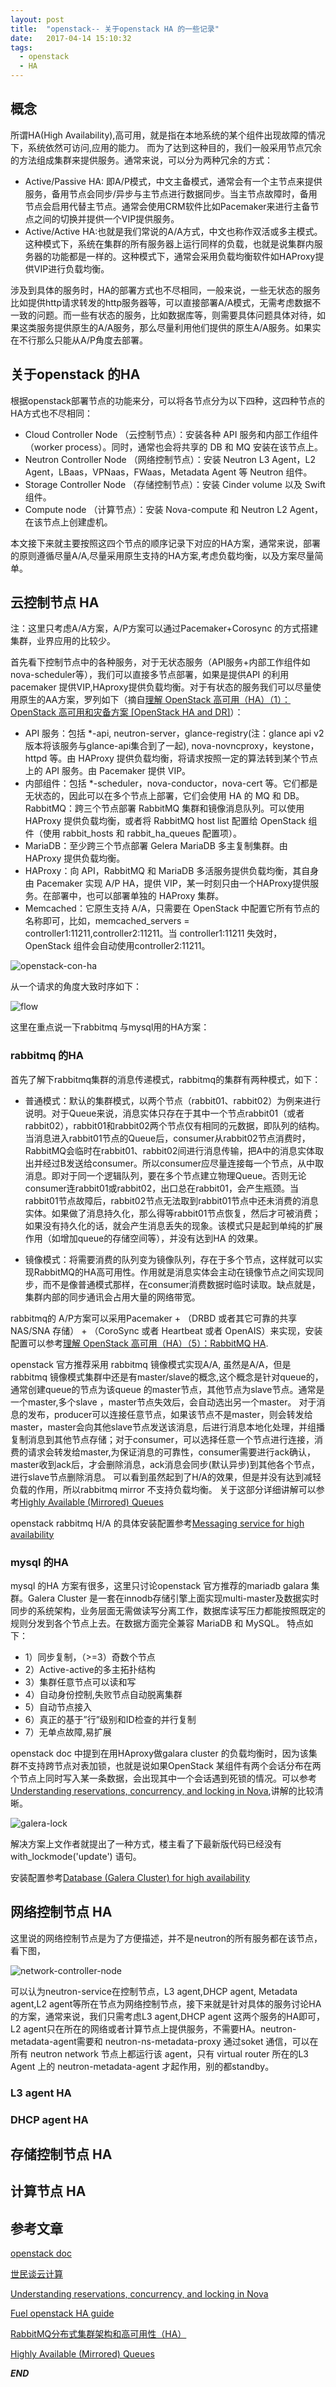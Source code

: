 ```yaml
---
layout: post
title:  "openstack-- 关于openstack HA 的一些记录"
date:   2017-04-14 15:10:32
tags: 
  - openstack
  - HA
---
```




## 概念

所谓HA(High Availability),高可用，就是指在本地系统的某个组件出现故障的情况下，系统依然可访问,应用的能力。
而为了达到这种目的，我们一般采用节点冗余的方法组成集群来提供服务。通常来说，可以分为两种冗余的方式：
- Active/Passive HA: 即A/P模式，中文主备模式，通常会有一个主节点来提供服务，备用节点会同步/异步与主节点进行数据同步。当主节点故障时，备用节点会启用代替主节点。通常会使用CRM软件比如Pacemaker来进行主备节点之间的切换并提供一个VIP提供服务。
- Active/Active HA:也就是我们常说的A/A方式，中文也称作双活或多主模式。这种模式下，系统在集群的所有服务器上运行同样的负载，也就是说集群内服务器的功能都是一样的。这种模式下，通常会采用负载均衡软件如HAProxy提供VIP进行负载均衡。

涉及到具体的服务时，HA的部署方式也不尽相同，一般来说，一些无状态的服务比如提供http请求转发的http服务器等，可以直接部署A/A模式，无需考虑数据不一致的问题。而一些有状态的服务，比如数据库等，则需要具体问题具体对待，如果这类服务提供原生的A/A服务，那么尽量利用他们提供的原生A/A服务。如果实在不行那么只能从A/P角度去部署。



## 关于openstack 的HA

根据openstack部署节点的功能来分，可以将各节点分为以下四种，这四种节点的HA方式也不尽相同：
- Cloud Controller Node （云控制节点）：安装各种 API 服务和内部工作组件（worker process）。同时，通常也会将共享的 DB 和 MQ 安装在该节点上。
- Neutron Controller Node （网络控制节点）：安装 Neutron L3 Agent，L2 Agent，LBaas，VPNaas，FWaas，Metadata Agent 等 Neutron 组件。
- Storage Controller Node （存储控制节点）：安装 Cinder volume 以及 Swift 组件。
- Compute node （计算节点）：安装 Nova-compute 和 Neutron L2 Agent，在该节点上创建虚机。


本文接下来就主要按照这四个节点的顺序记录下对应的HA方案，通常来说，部署的原则遵循尽量A/A,尽量采用原生支持的HA方案,考虑负载均衡，以及方案尽量简单。



## 云控制节点 HA

注：这里只考虑A/A方案，A/P方案可以通过Pacemaker+Corosync 的方式搭建集群，业界应用的比较少。

首先看下控制节点中的各种服务，对于无状态服务（API服务+内部工作组件如nova-scheduler等），我们可以直接多节点部署，如果是提供API 的利用pacemaker 提供VIP,HAproxy提供负载均衡。对于有状态的服务我们可以尽量使用原生的AA方案，罗列如下（摘自[理解 OpenStack 高可用（HA）（1）：OpenStack 高可用和灾备方案 [OpenStack HA and DR]](http://www.cnblogs.com/sammyliu/p/4741967.html)）：


- API 服务：包括 *-api, neutron-server，glance-registry(注：glance api v2 版本将该服务与glance-api集合到了一起), nova-novncproxy，keystone，httpd 等。由 HAProxy 提供负载均衡，将请求按照一定的算法转到某个节点上的 API 服务。由  Pacemaker 提供 VIP。
- 内部组件：包括 *-scheduler，nova-conductor，nova-cert 等。它们都是无状态的，因此可以在多个节点上部署，它们会使用 HA 的 MQ 和 DB。
RabbitMQ：跨三个节点部署 RabbitMQ 集群和镜像消息队列。可以使用 HAProxy 提供负载均衡，或者将 RabbitMQ host list 配置给 OpenStack 组件（使用 rabbit_hosts 和 rabbit_ha_queues 配置项）。
- MariaDB：至少跨三个节点部署 Gelera MariaDB 多主复制集群。由 HAProxy 提供负载均衡。
- HAProxy：向 API，RabbitMQ 和 MariaDB 多活服务提供负载均衡，其自身由 Pacemaker 实现 A/P HA，提供 VIP，某一时刻只由一个HAProxy提供服务。在部署中，也可以部署单独的 HAProxy 集群。
- Memcached：它原生支持 A/A，只需要在 OpenStack 中配置它所有节点的名称即可，比如，memcached_servers = controller1:11211,controller2:11211。当 controller1:11211 失效时，OpenStack 组件会自动使用controller2:11211。

![openstack-con-ha](http://oeptotikb.bkt.clouddn.com/2017-04-21-openstack-con-ha.jpg)

从一个请求的角度大致时序如下：

![flow](http://oeptotikb.bkt.clouddn.com/2017-04-21-flow.jpg)

这里在重点说一下rabbitmq 与mysql用的HA方案：

### rabbitmq 的HA

首先了解下rabbitmq集群的消息传递模式，rabbitmq的集群有两种模式，如下：

- 普通模式：默认的集群模式，以两个节点（rabbit01、rabbit02）为例来进行说明。对于Queue来说，消息实体只存在于其中一个节点rabbit01（或者rabbit02），rabbit01和rabbit02两个节点仅有相同的元数据，即队列的结构。当消息进入rabbit01节点的Queue后，consumer从rabbit02节点消费时，RabbitMQ会临时在rabbit01、rabbit02间进行消息传输，把A中的消息实体取出并经过B发送给consumer。所以consumer应尽量连接每一个节点，从中取消息。即对于同一个逻辑队列，要在多个节点建立物理Queue。否则无论consumer连rabbit01或rabbit02，出口总在rabbit01，会产生瓶颈。当rabbit01节点故障后，rabbit02节点无法取到rabbit01节点中还未消费的消息实体。如果做了消息持久化，那么得等rabbit01节点恢复，然后才可被消费；如果没有持久化的话，就会产生消息丢失的现象。该模式只是起到单纯的扩展作用（如增加queue的存储空间等），并没有达到HA 的效果。

- 镜像模式：将需要消费的队列变为镜像队列，存在于多个节点，这样就可以实现RabbitMQ的HA高可用性。作用就是消息实体会主动在镜像节点之间实现同步，而不是像普通模式那样，在consumer消费数据时临时读取。缺点就是，集群内部的同步通讯会占用大量的网络带宽。

rabbitmq的 A/P方案可以采用Pacemaker + （DRBD 或者其它可靠的共享 NAS/SNA 存储） + （CoroSync 或者 Heartbeat 或者 OpenAIS）来实现，安装配置可以参考[理解 OpenStack 高可用（HA）（5）：RabbitMQ HA](http://www.cnblogs.com/sammyliu/p/4730517.html).

openstack 官方推荐采用 rabbitmq 镜像模式实现A/A, 虽然是A/A，但是rabbitmq 镜像模式集群中还是有master/slave的概念,这个概念是针对queue的，通常创建queue的节点为该queue 的master节点，其他节点为slave节点。通常是一个master,多个slave ，master节点失效后，会自动选出另一个master。
对于消息的发布，producer可以连接任意节点，如果该节点不是master，则会转发给master，master会向其他slave节点发送该消息，后进行消息本地化处理，并组播复制消息到其他节点存储；对于consumer，可以选择任意一个节点进行连接，消费的请求会转发给master,为保证消息的可靠性，consumer需要进行ack确认，master收到ack后，才会删除消息，ack消息会同步(默认异步)到其他各个节点，进行slave节点删除消息。
可以看到虽然起到了H/A的效果，但是并没有达到减轻负载的作用，所以rabbitmq mirror 不支持负载均衡。
关于这部分详细讲解可以参考[Highly Available (Mirrored) Queues](https://www.rabbitmq.com/ha.html)


openstack rabbitmq H/A 的具体安装配置参考[Messaging service for high availability](https://docs.openstack.org/ha-guide/shared-messaging.html#install-rabbitmq)


### mysql 的HA

mysql 的HA 方案有很多，这里只讨论openstack 官方推荐的mariadb galara 集群。Galera Cluster 是一套在innodb存储引擎上面实现multi-master及数据实时同步的系统架构，业务层面无需做读写分离工作，数据库读写压力都能按照既定的规则分发到各个节点上去。在数据方面完全兼容 MariaDB 和 MySQL。 特点如下：

- 1）同步复制，（>=3）奇数个节点 
- 2）Active-active的多主拓扑结构
- 3）集群任意节点可以读和写
- 4）自动身份控制,失败节点自动脱离集群
- 5）自动节点接入
- 6）真正的基于”行”级别和ID检查的并行复制
- 7）无单点故障,易扩展

openstack doc 中提到在用HAproxy做galara cluster 的负载均衡时，因为该集群不支持跨节点对表加锁，也就是说如果OpenStack 某组件有两个会话分布在两个节点上同时写入某一条数据，会出现其中一个会话遇到死锁的情况。可以参考[Understanding reservations, concurrency, and locking in Nova](http://www.joinfu.com/2015/01/understanding-reservations-concurrency-locking-in-nova/),讲解的比较清晰。

![galera-lock](http://oeptotikb.bkt.clouddn.com/2017-04-15galera-update-certification-timeout.png)

解决方案上文作者就提出了一种方式，楼主看了下最新版代码已经没有with_lockmode('update') 语句。

安装配置参考[Database (Galera Cluster) for high availability](https://docs.openstack.org/ha-guide/shared-database.html)


## 网络控制节点 HA

这里说的网络控制节点是为了方便描述，并不是neutron的所有服务都在该节点，看下图，

![network-controller-node](http://oeptotikb.bkt.clouddn.com/2017-04-15-net-con.jpg)

可以认为neutron-service在控制节点，L3 agent,DHCP agent, Metadata agent,L2 agent等所在节点为网络控制节点，接下来就是针对具体的服务讨论HA 的方案，通常来说，我们只需考虑L3 agent,DHCP agent 这两个服务的HA即可，L2 agent只在所在的网络或者计算节点上提供服务，不需要HA。neutron-metadata-agent需要和 neutron-ns-metadata-proxy 通过soket 通信，可以在所有 neutron network 节点上都运行该 agent，只有 virtual router 所在的L3 Agent 上的 neutron-metadata-agent 才起作用，别的都standby。

### L3 agent HA




### DHCP agent HA





## 存储控制节点 HA





## 计算节点 HA






## 参考文章


[openstack doc](https://docs.openstack.org/ha-guide/intro-ha.html)

[世民谈云计算](http://www.cnblogs.com/sammyliu/p/4741967.html)

[Understanding reservations, concurrency, and locking in Nova](http://www.joinfu.com/2015/01/understanding-reservations-concurrency-locking-in-nova/)

[Fuel openstack HA guide](http://docs.ocselected.org/openstack-manuals/kilo/fuel-docs/contents.html#)

[RabbitMQ分布式集群架构和高可用性（HA）](http://blog.csdn.net/woogeyu/article/details/51119101)

[Highly Available (Mirrored) Queues](https://www.rabbitmq.com/ha.html)

***END***
